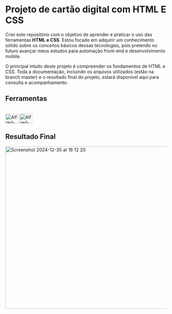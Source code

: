 # Projeto de cartão digital com HTML E CSS

Criei este repositório com o objetivo de aprender e praticar o uso das ferramentas **HTML e CSS**. Estou focado em adquirir um conhecimento sólido sobre os conceitos básicos dessas tecnologias, pois pretendo no futuro avançar meus estudos para automação front-end e desenvolvimento mobile.

O principal intuito deste projeto é compreender os fundamentos de HTML e CSS. Toda a documentação, incluindo os arquivos utilizados (estão na branch master) e o resultado final do projeto, estará disponível aqui para consulta e acompanhamento.

## Ferramentas
<div style="display: inline_block"><br>
  <img align="center" alt="Alfred-HTML" height="30" width="40" src="https://cdn.jsdelivr.net/gh/devicons/devicon@latest/icons/html5/html5-original.svg">
  <img align="center" alt="Alfred-CSS" height="30" width="40" src="https://cdn.jsdelivr.net/gh/devicons/devicon@latest/icons/css3/css3-original.svg">
  </div>
  
## Resultado Final

<img width="507" alt="Screenshot 2024-12-30 at 16 12 20" src="https://github.com/user-attachments/assets/c4f31606-4cdb-4a74-ae8b-316cfee2f2c2" />
